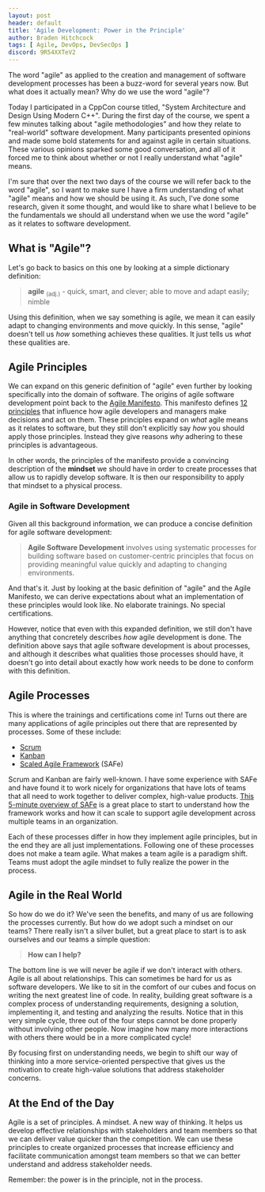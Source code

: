 ```yaml
---
layout: post
header: default
title: 'Agile Development: Power in the Principle'
author: Braden Hitchcock
tags: [ Agile, DevOps, DevSecOps ]
discord: 9R54XXTeV2
---
```


The word "agile" as applied to the creation and management of software development processes has been a buzz-word for several years now. But what does it actually mean? Why do we use the word "agile"?

Today I participated in a CppCon course titled, "System Architecture and Design Using Modern C++". During the first day of the course, we spent a few minutes talking about "agile methodologies" and how they relate to "real-world" software development. Many participants presented opinions and made some bold statements for and against agile in certain situations. These various opinions sparked some good conversation, and all of it forced me to think about whether or not I really understand what "agile" means.

I'm sure that over the next two days of the course we will refer back to the word "agile", so I want to make sure I have a firm understanding of what "agile" means and how we should be using it. As such, I've done some research, given it some thought, and would like to share what I believe to be the fundamentals we should all understand when we use the word "agile" as it relates to software development.

## What is "Agile"?

Let's go back to basics on this one by looking at a simple dictionary definition:

> **agile** <sub>(adj.)</sub> - quick, smart, and clever; able to move and adapt easily; nimble

Using this definition, when we say something is agile, we mean it can easily adapt to changing environments and move quickly. In this sense, "agile" doesn't tell us _how_ something achieves these qualities. It just tells us _what_ these qualities are. 

## Agile Principles

We can expand on this generic definition of "agile" even further by looking specifically into the domain of software. The origins of agile software development point back to the [Agile Manifesto](https://agilemanifesto.org). This manifesto defines [12 principles](https://agilemanifesto.org/principles.html) that influence how agile developers and managers make decisions and act on them. These principles expand on _what_ agile means as it relates to software, but they still don't explicitly say _how_ you should apply those principles. Instead they give reasons _why_ adhering to these principles is advantageous.

In other words, the principles of the manifesto provide a convincing description of the **mindset** we should have in order to create processes that allow us to rapidly develop software. It is then our responsibility to apply that mindset to a physical process.

### Agile in Software Development

Given all this background information, we can produce a concise definition for agile software development:

> **Agile Software Development** involves using systematic processes for building software based on customer-centric principles that focus on providing meaningful value quickly and adapting to changing environments.

And that's it. Just by looking at the basic definition of "agile" and the Agile Manifesto, we can derive expectations about what an implementation of these principles would look like. No elaborate trainings. No special certifications.

However, notice that even with this expanded definition, we still don't have anything that concretely describes _how_ agile development is done. The definition above says that agile software development is about processes, and although it describes what qualities those processes should have, it doesn't go into detail about exactly how work needs to be done to conform with this definition.

## Agile Processes

This is where the trainings and certifications come in! Turns out there are many applications of agile principles out there that are represented by processes. Some of these include:

- [Scrum](https://www.scrum.org/resources/what-is-scrum)
- [Kanban](https://www.atlassian.com/agile/kanban)
- [Scaled Agile Framework](https://www.scaledagileframework.com/) (SAFe)

Scrum and Kanban are fairly well-known. I have some experience with SAFe and have found it to work nicely for organizations that have lots of teams that all need to work together to deliver complex, high-value products. [This 5-minute overview of SAFe](https://www.youtube.com/watch?v=aW2m-BtCJyE) is a great place to start to understand how the framework works and how it can scale to support agile development across multiple teams in an organization.

Each of these processes differ in how they implement agile principles, but in the end they are all just implementations. Following one of these processes does not make a team agile. What makes a team agile is a paradigm shift. Teams must adopt the agile mindset to fully realize the power in the process.

## Agile in the Real World

So how do we do it? We've seen the benefits, and many of us are following the processes currently. But how do we adopt such a mindset on our teams? There really isn't a silver bullet, but a great place to start is to ask ourselves and our teams a simple question:

> **How can I help?**

The bottom line is we will never be agile if we don't interact with others. Agile is all about relationships. This can sometimes be hard for us as software developers. We like to sit in the comfort of our cubes and focus on writing the next greatest line of code. In reality, building great software is a complex process of understanding requirements, designing a solution, implementing it, and testing and analyzing the results. Notice that in this very simple cycle, three out of the four steps cannot be done properly without involving other people. Now imagine how many more interactions with others there would be in a more complicated cycle!

By focusing first on understanding needs, we begin to shift our way of thinking into a more service-oriented perspective that gives us the motivation to create high-value solutions that address stakeholder concerns.

## At the End of the Day

Agile is a set of principles. A mindset. A new way of thinking. It helps us develop effective relationships with stakeholders and team members so that we can deliver value quicker than the competition. We can use these principles to create organized processes that increase efficiency and facilitate communication amongst team members so that we can better understand and address stakeholder needs.

Remember: the power is in the principle, not in the process.
